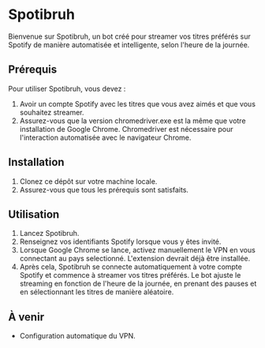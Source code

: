 # Spotibruh

Bienvenue sur Spotibruh, un bot créé pour streamer vos titres préférés sur Spotify de manière automatisée et intelligente, selon l'heure de la journée.

## Prérequis

Pour utiliser Spotibruh, vous devez :

1. Avoir un compte Spotify avec les titres que vous avez aimés et que vous souhaitez streamer.
2. Assurez-vous que la version chromedriver.exe est la même que votre installation de Google Chrome. Chromedriver est nécessaire pour l'interaction automatisée avec le navigateur Chrome.

## Installation

1. Clonez ce dépôt sur votre machine locale.
2. Assurez-vous que tous les prérequis sont satisfaits.

## Utilisation

1. Lancez Spotibruh.
2. Renseignez vos identifiants Spotify lorsque vous y êtes invité.
3. Lorsque Google Chrome se lance, activez manuellement le VPN en vous connectant au pays selectionné. L'extension devrait déjà être installée.
4. Après cela, Spotibruh se connecte automatiquement à votre compte Spotify et commence à streamer vos titres préférés. Le bot ajuste le streaming en fonction de l'heure de la journée, en prenant des pauses et en sélectionnant les titres de manière aléatoire.

## À venir

- Configuration automatique du VPN.

